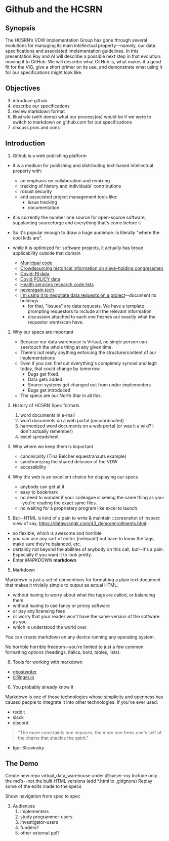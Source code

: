 # Github and the HCSRN

## Synopsis

The HCSRN’s VDW Implementation Group has gone through several evolutions for managing its main intellectual property—namely, our data specifications and associated implementation guidelines. In this presentation Roy and Al will describe a possible next step in that evolution: moving it to GitHub.  We will describe what GitHub is, what makes it a good fit for the VIG, give a short primer on its use, and demonstrate what using it for our specifications might look like.

## Objectives

3. introduce github
2. describe our specifications
2. review markdown format
1. Illustrate (with demo) what our process(es) would be if we were to switch to markdown on github.com for our specifications
4. discuss pros and cons

## Introduction

1. Github is a web publishing platform

  * it is a medium for publishing and distributing text-based intellectual property with:
    * an emphasis on collaboration and remixing
    * tracking of history and individuals' contributions
    * robust security
    * and associated project management tools like:
      * issue tracking
      * documentation

   * it is currently the number one source for open-source software, supplanting sourceforge and everything that's come before it

   * So it's popular enough to draw a huge audience. Is literally "where the cool kids are".

   * while it is optimized for software projects, it actually has broad applicability outside that domain
      * [Municipal code](https://arstechnica.com/tech-policy/2018/11/how-i-changed-the-law-with-a-github-pull-request/)
      * [Crowdsourcing historical information on slave-holding congressmen](https://github.com/washingtonpost/data-congress-slaveowners)
      * [Covid-19 data](https://github.com/nytimes/covid-19-data)
      * [Covid POLICY data](https://github.com/OxCGRT/USA-covid-policy)
      * [Health services research code lists](https://github.com/MHResearchNetwork/MHRN-Central)
      * [neveragain.tech](https://neveragain.tech/)
      * [I'm using it to negotiate data requests on a project](https://github.com/kaufman-lab/act-ap-requests)--document its holdings.
         * for that, "issues" are data requests. We have a template prompting requestors to include all the relevant information
         * discussion attached to each one fleshes out exactly what the requestor wants/can have.

1. Why our specs are important
   * Because our data warehouse is Virtual, no single person can see/touch the whole thing at any given time.
   * There's not really anything enforcing the structure/content of our implementations
   * Even if you can find out everything's completely synced and legit today, that could change by tomorrow.
      * Bugs get fixed.
      * Data gets added
      * Source systems get changed out from under implementers
      * Bugs get introduced
   * The specs are our North Star in all this.

2. History of HCSRN Spec formats
   1. word documents in e-mail
   2. word documents on a web portal (uncoordinated)
   3. harmonized word documents on a web portal (or was it a wiki? I don't actually remember)
   4. excel spreadsheet

2. Why where we keep them is important
   * canonicality (Tina Belcher equestranauts example)
   * synchronizing the shared delusion of the VDW
   * accessibility

3. Why the web is an excellent choice for displaying our specs
   * anybody can get at it
   * easy to bookmark
   * no need to wonder if your colleague is seeing the same thing as you--you're reading the exact same files.
   * no waiting for a proprietary program like excel to launch.

4. But--HTML is kind of a pain to write & maintain
  ::screenshot of inspect view of say, https://datawranglr.com/d3_demo/enrollments.html::
  * so flexible, which is awesome and horrible
  * you can use any sort of editor (notepad!) but have to know the tags, make sure they're balanced, etc.
  * certainly not beyond the abilities of anybody on this call, but--it's a pain. Especially if you want it to look pretty.
  * Enter _MARKDOWN_ **markdown**

5. Markdown

Markdown is just a set of conventions for formatting a plain text document that makes it trivially simple to output as actual HTML.

* without having to worry about what the tags are called, or balancing them
* without having to use fancy or pricey software
* or pay any licensing fees
* or worry that your reader won't have the same version of the software as you
* which is understood the world over.

You can create markdown on any device running any operating system.

No horrible horrible freedom--you're limited to just a few common formatting options (headings, italics, bold, tables, lists).

6. Tools for working with markdown

  * [ghostwriter](https://wereturtle.github.io/ghostwriter/)
  * [dillinger.io](https://dillinger.io/)

6. You probably already know it

Markdown is one of those technologies whose simplicity and openness has caused people to integrate it into other technologies.  If you've ever used:
* reddit
* slack
* discord

> "The more constraints one imposes, the more one frees one's self of the chains that shackle the spirit."
- Igor Stravinsky

## The Demo

Create new repo virtual_data_warehouse under @kaiser-roy
Include only the md's--not the built HTML versions (add \*.html to .gitignore)
Replay some of the edits made to the specs

Show:
   navigation from spec to spec



3. Audiences
   1. implementers
   3. study programmer-users
   2. investigator-users
   4. funders?
   5. other external ppl?






